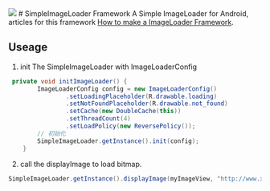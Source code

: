 <img src="http://avatar.csdn.net/blogpic/20150127140257890.jpg">    
# SimpleImageLoader Framework
   A Simple ImageLoader for Android, articles for this framework <a href="http://blog.csdn.net/column/details/android-imageloader.html" target="_blank">How to make a ImageLoader Framework</a>.


## Useage 
1. init The SimpleImageLoader with ImageLoaderConfig
```java
 private void initImageLoader() {
        ImageLoaderConfig config = new ImageLoaderConfig()
                .setLoadingPlaceholder(R.drawable.loading)
                .setNotFoundPlaceholder(R.drawable.not_found)
                .setCache(new DoubleCache(this))
                .setThreadCount(4)
                .setLoadPolicy(new ReversePolicy());
        // 初始化
        SimpleImageLoader.getInstance().init(config);
    }
```     
2. call the displayImage to load bitmap.
```java
SimpleImageLoader.getInstance().displayImage(myImageView, "http://www.xxx/myimage.jpg");
```    


